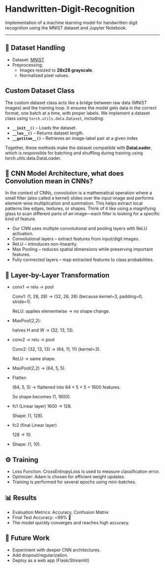 # Handwritten-Digit-Recognition
Implementation of a machine learning model for handwritten digit recognition using the MNIST dataset and Jupyter Notebook.

---
## 📂 Dataset Handling

- Dataset: [MNIST](http://yann.lecun.com/exdb/mnist/)  
- Preprocessing:
  - Images resized to **28x28 grayscale**.
  - Normalized pixel values.
   
## Custom Dataset Class

The custom dataset class acts like a bridge between raw data (MNIST images) and the training loop. It ensures the model gets data in the correct format, one batch at a time, with proper labels.
We implement a dataset class using `torch.utils.data.Dataset`, including:

- **`__init__()`** – Loads the dataset.  
- **`__len__()`** – Returns dataset length.  
- **`__getitem__()`** – Retrieves an image-label pair at a given index
  
Together, these methods make the dataset compatible with **DataLoader**, which is responsible for batching and shuffling during training using torch.utils.data.DataLoader.

## 🧠 CNN Model Architecture, what does Convolution mean in CNNs?
In the context of CNNs, convolution is a mathematical operation where a small filter (also called a kernel) slides over the input image and performs element-wise multiplication and summation. This helps extract local patterns like edges, textures, or shapes.
Think of it like using a magnifying glass to scan different parts of an image—each filter is looking for a specific kind of feature.

- Our CNN uses multiple convolutional and pooling layers with ReLU activation.
- Convolutional layers – extract features from input/digit images.
- ReLU – introduces non-linearity.
- Max Pooling – reduces spatial dimensions while preserving important features.
- Fully connected layers – map extracted features to class probabilities.

## 🧠 Layer-by-Layer Transformation
- conv1 → relu → pool

  Conv1: (1, 28, 28) → (32, 26, 26) (because kernel=3, padding=0, stride=1).

  ReLU: applies elementwise → no shape change.

- MaxPool(2,2):

  halves H and W → (32, 13, 13).
  
- conv2 → relu → pool
  
  Conv2: (32, 13, 13) → (64, 11, 11) (kernel=3).
  
  ReLU → same shape.

- MaxPool(2,2) → (64, 5, 5).

- Flatten

  (64, 5, 5) → flattened into 64 × 5 × 5 = 1600 features.
  
  So shape becomes (1, 1600).

- fc1 (Linear layer) 1600 → 128.
  
  Shape: (1, 128).

- fc2 (final Linear layer)
  
  128 → 10.

- Shape: (1, 10).

## ⚙️ Training
- Loss Function: CrossEntropyLoss is used to measure classification error.  
- Optimizer: Adam is chosen for efficient weight updates.
- Training is performed for several epochs using mini-batches.  
  
## 📊 Results
- Evaluation Metrics: Accuracy, Confusion Matrix
- Final Test Accuracy: ~99% 🎉
- The model quickly converges and reaches high accuracy.


## 🔮 Future Work
- Experiment with deeper CNN architectures.
- Add dropout/regularization.
- Deploy as a web app (Flask/Streamlit)
